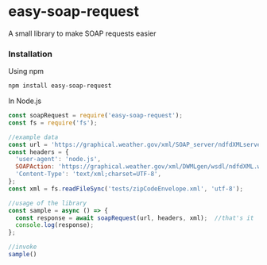 # easy-soap-request
A small library to make SOAP requests easier

### Installation
Using npm
```bash
npm install easy-soap-request
```

In Node.js
```javascript
const soapRequest = require('easy-soap-request');
const fs = require('fs');

//example data
const url = 'https://graphical.weather.gov/xml/SOAP_server/ndfdXMLserver.php';
const headers = {
  'user-agent': 'node.js',
  SOAPAction: 'https://graphical.weather.gov/xml/DWMLgen/wsdl/ndfdXML.wsdl#LatLonListZipCode',
  'Content-Type': 'text/xml;charset=UTF-8',
};
const xml = fs.readFileSync('tests/zipCodeEnvelope.xml', 'utf-8');

//usage of the library
const sample = async () => {
  const response = await soapRequest(url, headers, xml);  //that's it
  console.log(response);
};

//invoke
sample()
```